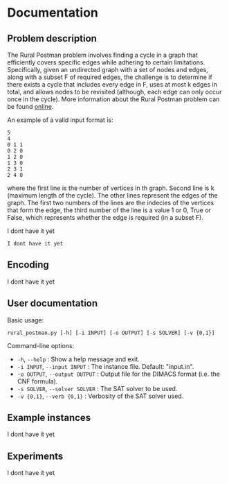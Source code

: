 # Documentation

## Problem description

The Rural Postman problem involves finding a cycle in a graph that efficiently covers specific edges while adhering to certain limitations. Specifically, given an undirected graph with a set of nodes and edges, along with a subset F of required edges, the challenge is to determine if there exists a cycle that includes every edge in F, uses at most k edges in total, and allows nodes to be revisited (although, each edge can only occur once in the cycle). More information about the Rural Postman problem can be found [online](https://en.wikipedia.org/wiki/Chinese_postman_problem).

An example of a valid input format is:

```
5
4
0 1 1
0 2 0
1 2 0
1 3 0
2 3 1
2 4 0
```

where the first line is the number of vertices in th graph. Second line is k (maximum length of the cycle). The other lines represent the edges of the graph. The first two numbers of the lines are the indecies of the vertices that form the edge, the third number of the line is a value 1 or 0, True or False, which represents whether the edge is required (in a subset F).


I dont have it yet

```
I dont have it yet
```

## Encoding

I dont have it yet

## User documentation


Basic usage: 
```
rural_postman.py [-h] [-i INPUT] [-o OUTPUT] [-s SOLVER] [-v {0,1}]
```

Command-line options:

* `-h`, `--help` : Show a help message and exit.
* `-i INPUT`, `--input INPUT` : The instance file. Default: "input.in".
* `-o OUTPUT`, `--output OUTPUT` : Output file for the DIMACS format (i.e. the CNF formula).
* `-s SOLVER`, `--solver SOLVER` : The SAT solver to be used.
*  `-v {0,1}`, `--verb {0,1}` :  Verbosity of the SAT solver used.

## Example instances

I dont have it yet

## Experiments

I dont have it yet